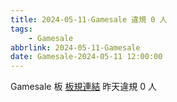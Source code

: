 ```yaml
---
title: 2024-05-11-Gamesale 違規 0 人
tags:
    - Gamesale
abbrlink: 2024-05-11-Gamesale
date: Gamesale-2024-05-11 12:00:00
---
```

Gamesale 板 [板規連結](https://www.ptt.cc/bbs/Gossiping/M.1637425085.A.07D.html)
昨天違規 0 人
